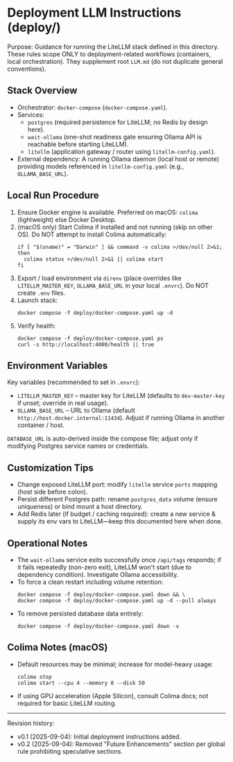 # Deployment LLM Instructions (deploy/)

Purpose: Guidance for running the LiteLLM stack defined in this directory. These rules scope ONLY to deployment-related workflows (containers, local orchestration). They supplement root `LLM.md` (do not duplicate general conventions).

## Stack Overview
- Orchestrator: `docker-compose` (`docker-compose.yaml`).
- Services:
  - `postgres` (required persistence for LiteLLM; no Redis by design here).
  - `wait-ollama` (one-shot readiness gate ensuring Ollama API is reachable before starting LiteLLM).
  - `litellm` (application gateway / router using `litellm-config.yaml`).
- External dependency: A running Ollama daemon (local host or remote) providing models referenced in `litellm-config.yaml` (e.g., `OLLAMA_BASE_URL`).

## Local Run Procedure
1. Ensure Docker engine is available. Preferred on macOS: `colima` (lightweight) else Docker Desktop.
2. (macOS only) Start Colima if installed and not running (skip on other OS). Do NOT attempt to install Colima automatically:
   ```shell
   if [ "$(uname)" = "Darwin" ] && command -v colima >/dev/null 2>&1; then
     colima status >/dev/null 2>&1 || colima start
   fi
   ```
3. Export / load environment via `direnv` (place overrides like `LITELLM_MASTER_KEY`, `OLLAMA_BASE_URL` in your local `.envrc`). Do NOT create `.env` files.
4. Launch stack:
   ```shell
   docker compose -f deploy/docker-compose.yaml up -d
   ```
5. Verify health:
   ```shell
   docker compose -f deploy/docker-compose.yaml ps
   curl -s http://localhost:4000/health || true
   ```

## Environment Variables
Key variables (recommended to set in `.envrc`):
- `LITELLM_MASTER_KEY` – master key for LiteLLM (defaults to `dev-master-key` if unset; override in real usage).
- `OLLAMA_BASE_URL` – URL to Ollama (default `http://host.docker.internal:11434`). Adjust if running Ollama in another container / host.

`DATABASE_URL` is auto-derived inside the compose file; adjust only if modifying Postgres service names or credentials.

## Customization Tips
- Change exposed LiteLLM port: modify `litellm` service `ports` mapping (host side before colon).
- Persist different Postgres path: rename `postgres_data` volume (ensure uniqueness) or bind mount a host directory.
- Add Redis later (if budget / caching required): create a new service & supply its env vars to LiteLLM—keep this documented here when done.

## Operational Notes
- The `wait-ollama` service exits successfully once `/api/tags` responds; if it fails repeatedly (non-zero exit), LiteLLM won't start (due to dependency condition). Investigate Ollama accessibility.
- To force a clean restart including volume retention:
  ```shell
  docker compose -f deploy/docker-compose.yaml down && \
  docker compose -f deploy/docker-compose.yaml up -d --pull always
  ```
- To remove persisted database data entirely:
  ```shell
  docker compose -f deploy/docker-compose.yaml down -v
  ```

## Colima Notes (macOS)
- Default resources may be minimal; increase for model-heavy usage:
  ```shell
  colima stop
  colima start --cpu 4 --memory 8 --disk 50
  ```
- If using GPU acceleration (Apple Silicon), consult Colima docs; not required for basic LiteLLM routing.

---
Revision history:
- v0.1 (2025-09-04): Initial deployment instructions added.
 - v0.2 (2025-09-04): Removed "Future Enhancements" section per global rule prohibiting speculative sections.
